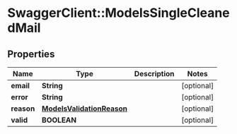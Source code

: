 # SwaggerClient::ModelsSingleCleanedMail

## Properties
Name | Type | Description | Notes
------------ | ------------- | ------------- | -------------
**email** | **String** |  | [optional] 
**error** | **String** |  | [optional] 
**reason** | [**ModelsValidationReason**](ModelsValidationReason.md) |  | [optional] 
**valid** | **BOOLEAN** |  | [optional] 


